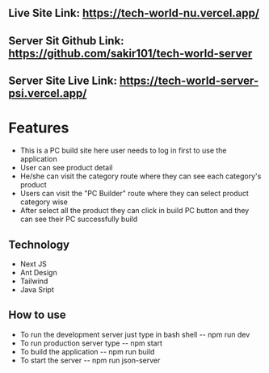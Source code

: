 ## Live Site Link: https://tech-world-nu.vercel.app/
## Server Sit Github Link: https://github.com/sakir101/tech-world-server
## Server Site Live Link: https://tech-world-server-psi.vercel.app/

# Features
* This is a PC build site here user needs to log in first to use the application
* User can see product detail
* He/she can visit the category route where they can see each category's product
* Users can visit the "PC Builder" route where they can select product category wise
* After select all the product they can click in build PC button and they can see their PC successfully build

## Technology
* Next JS
* Ant Design
* Tailwind
* Java Sript

## How to use 
* To run the development server just type in bash shell -- npm run dev
* To run production server type -- npm start
* To build the application -- npm run build
* To start the server -- npm run json-server

